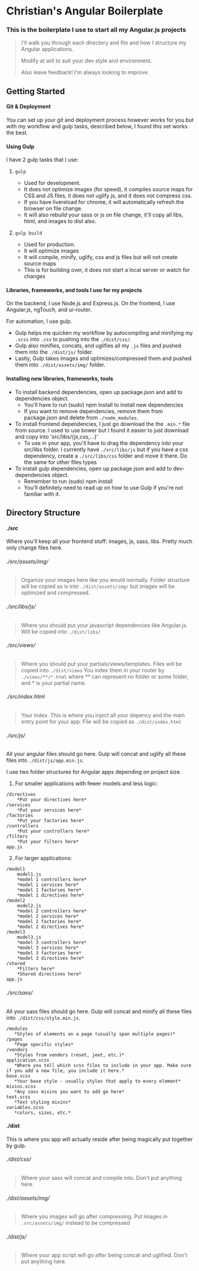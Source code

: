 # Christian's Angular Boilerplate
### This is the boilerplate I use to start all my Angular.js projects

> I'll walk you through each directory and file and how I structure
> my Angular applications.
>
> Modify at will to suit your dev style and environment.
>
> Also leave feedback! I'm always looking to improve.

## Getting Started
#### Git & Deployment
You can set up your git and deployment process however works for you but with my workflow and gulp tasks, described below, I found this set works the best.


#### Using Gulp
I have 2 gulp tasks that I use:

1. `gulp`
   - Used for development.
   - It does not optimize images (for speed), it compiles source maps for CSS and JS files, it does not uglify js, and it does not compress css.
   - If you have livereload for chrome, it will automatically refresh the browser on file change.
   - It will also rebuild your sass or js on file change, it'll copy all libs, html, and images to dist also.

2. `gulp build`
   - Used for production.
   - It will optimize images
   - It will compile, minify, uglify, css and js files but will not create source maps
   - This is for building over, it does not start a local server or watch for changes

#### Libraries, frameworks, and tools I use for my projects

On the backend, I use Node.js and Express.js.
On the frontend, I use Angular.js, ngTouch, and ui-router.

For automation, I use gulp.
- Gulp helps me quicken my workflow by autocompiling and minifying my `.scss` into `.css` to pushing into the `./dist/css/`.
- Gulp also minifies, concats, and uglifies all my `.js` files and pushed them into the `./dist/js/` folder.
- Lastly, Gulp takes images and optimizes/compressed them and pushed them into `./dist/assets/img/` folder.

#### Installing new libraries, frameworks, tools
- To install backend dependencies, open up package.json and add to dependencies object.
   - You'll have to run (sudo) npm install to install new dependencies
   - If you want to remove dependencies, remove them from package.json and delete from `./node_modules`.
- To install frontend dependencies, I just go download the the `.min.*` file from source. I used to use bower but I found it easier to just download and copy into 'src/libs/{js,css,...}'
   - To use in your app, you'll have to drag the dependency into your src/libs folder. I currently have `./src/libs/js` but if you have a css dependency, create a `./src/libs/css` folder and move it there. Do the same for other files types
- To install gulp dependencies, open up package.json and add to dev-dependencies object.
    - Remember to run (sudo) npm install
    - You'll definitely need to read up on how to use Gulp if you're not familiar with it.

## Directory Structure

#### ./src
Where you'll keep all your frontend stuff: images, js, sass, libs. Pretty much only change files here. 

###### ./src/assets/img/
> Organize your images here like you would normally. Folder structure will be copied as is into `./dist/assets/img/` but images will be optimized and compressed.

###### ./src/libs/js/
> Where you should put your javascript dependencies like Angular.js. Will be copied into `./dist/libs/`

###### ./src/views/
> Where you should put your partials/views/templates. Files will be copied into `./dist/views`  You index them in your router by `./views/**/*.html` where \*\* can represent no folder or some folder, and \* is your partial name.

###### ./src/index.html
> Your index. This is where you inject all your depency and the main entry point for your app. File will be copied as `./dist/index.html`

###### ./src/js/
All your angular files should go here. Gulp will concat and uglify all these files into `./dist/js/app.min.js`.

I use two folder structures for Angular apps depending on project size.

1.  For smaller applications with fewer models and less logic:

```
/directives
    *Put your directives here*
/services
    *Put your services here*
/factories
    *Put your factories here*
/controllers
    *Put your controllers here*
/filters
    *Put your filters here*
app.js
```
2.  For larger applications:

```
/model1
    model1.js
    *model 1 controllers here*
    *model 1 services here*
    *model 1 factories here*
    *model 1 directives here*
/model2
    model2.js
    *model 2 controllers here*
    *model 2 services here*
    *model 2 factories here*
    *model 2 directives here*
/model3
    model3.js
    *model 3 controllers here*
    *model 3 services here*
    *model 3 factories here*
    *model 3 directives here*
/shared
    *Filters here*
    *Shared directives here*
app.js
```
###### ./src/sass/
All your sass files should go here. Gulp will concat and minify all these files into `./dist/css/style.min.js`.

```
/modules
   *Styles of elements on a page (usually span multiple pages)*
/pages
   *Page specific styles*
/vendors
   *Styles from venders (reset, jeet, etc.)*
application.scss
   *Where you tell which scss files to include in your app. Make sure if you add a new file, you include it here.*
base.scss
   *Your base style - usually styles that apply to every element*
mixins.scss
   *Any sass mixins you want to add go here*
text.scss
   *Text styling mixins*
variables.scss
   *colors, sizes, etc.*
```

#### ./dist
This is where you app will actually reside after being magically put together by gulp.

###### ./dist/css/
> Where your sass will concat and compile into. Don't put anything here.

###### ./dist/assets/img/
> Where you images will go after compressing. Put images in `.src/assets/img/` instead to be compressed

###### ./dist/js/
> Where your app script will go after being concat and uglified. Don't put anything here.
